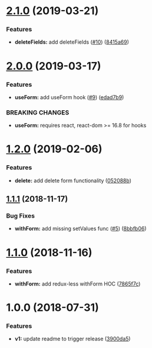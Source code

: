# [2.1.0](https://github.com/ClearC2/c2-form/compare/v2.0.0...v2.1.0) (2019-03-21)


### Features

* **deleteFields:** add deleteFields ([#10](https://github.com/ClearC2/c2-form/issues/10)) ([8415a69](https://github.com/ClearC2/c2-form/commit/8415a69))

# [2.0.0](https://github.com/ClearC2/c2-form/compare/v1.2.0...v2.0.0) (2019-03-17)


### Features

* **useForm:** add useForm hook ([#9](https://github.com/ClearC2/c2-form/issues/9)) ([edad7b9](https://github.com/ClearC2/c2-form/commit/edad7b9))


### BREAKING CHANGES

* **useForm:** requires react, react-dom >= 16.8 for hooks

# [1.2.0](https://github.com/ClearC2/c2-form/compare/v1.1.1...v1.2.0) (2019-02-06)


### Features

* **delete:** add delete form functionality ([052088b](https://github.com/ClearC2/c2-form/commit/052088b))

## [1.1.1](https://github.com/ClearC2/c2-form/compare/v1.1.0...v1.1.1) (2018-11-17)


### Bug Fixes

* **withForm:** add missing setValues func ([#5](https://github.com/ClearC2/c2-form/issues/5)) ([8bbfb06](https://github.com/ClearC2/c2-form/commit/8bbfb06))

# [1.1.0](https://github.com/ClearC2/c2-form/compare/v1.0.0...v1.1.0) (2018-11-16)


### Features

* **withForm:** add redux-less withForm HOC ([7865f7c](https://github.com/ClearC2/c2-form/commit/7865f7c))

# 1.0.0 (2018-07-31)


### Features

* **v1:** update readme to trigger release ([3900da5](https://github.com/ClearC2/c2-form/commit/3900da5))
